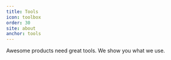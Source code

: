 ```yaml
---
title: Tools
icon: toolbox
order: 30
site: about
anchor: tools
---
```


Awesome products need great tools. We show you what we use.